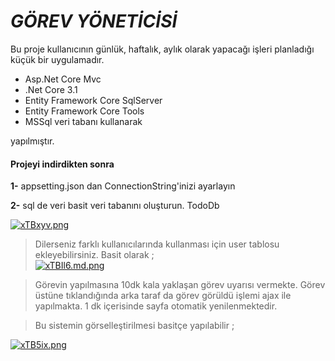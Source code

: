 
# *GÖREV YÖNETİCİSİ*

Bu proje kullanıcının günlük, haftalık, aylık olarak yapacağı işleri planladığı küçük bir uygulamadır.

- Asp.Net Core Mvc 
- .Net Core 3.1  
-   Entity Framework Core SqlServer
-   Entity Framework Core Tools 
-   MSSql veri tabanı kullanarak 

yapılmıştır.

#### Projeyi indirdikten sonra

 **1-** appsetting.json dan ConnectionString'inizi ayarlayın
 
 **2-** sql de veri basit veri tabanını oluşturun. TodoDb

[![xTBxyv.png](https://i.imgyukle.com/2020/09/04/xTBxyv.png)](https://imgyukle.com/i/xTBxyv)
 

> Dilerseniz farklı kullanıcılarında kullanması için user tablosu ekleyebilirsiniz. 
Basit olarak ;  
[![xTBIl6.md.png](https://i.imgyukle.com/2020/09/04/xTBIl6.md.png)](https://imgyukle.com/i/xTBIl6)
 
>Görevin yapılmasına 10dk kala yaklaşan görev uyarısı vermekte.
>Görev üstüne tıklandığında arka taraf da görev görüldü işlemi ajax ile yapılmakta.
>1 dk içerisinde sayfa otomatik yenilenmektedir. 

>Bu sistemin görselleştirilmesi basitçe yapılabilir ; 

[![xTB5ix.png](https://i.imgyukle.com/2020/09/04/xTB5ix.png)](https://imgyukle.com/i/xTB5ix)
 



